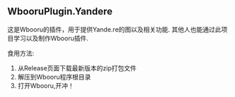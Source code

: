 ## WbooruPlugin.Yandere
这是Wbooru的插件，用于提供Yande.re的图以及相关功能.
其他人也能通过此项目学习以及制作Wbooru插件.

食用方法:
1. 从Release页面下载最新版本的zip打包文件
2. 解压到Wbooru程序根目录
3. 打开Wbooru,开冲！
